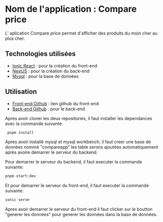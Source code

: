 # Nom de l'application : Compare price 
L' aplication Compare price permet d'afficher des produits du moin cher au plus cher.

## Technologies utilisées
- [Ionic React](https://ionicframework.com/) : pour la création du front-end
- [NestJS](https://nestjs.com/) : pour la création du back-end
- [Mysql](https://www.mysql.com/) : pour la base de données

## Utilisation
- [Front-end Github](https://github.com/khadetou/school-project-frontend.git) : lien github du front-end
- [Back-end Github](https://github.com/khadetou/school-project-backend.git) : pour le back-end

Apres avoir cloner les deux repositories, il faut installer les dependances avec la commande suivante:

``` bash
 pnpm install
```
Apres avoir installé mysql et mysql workbench, il faut creer une base de données nommé "compareapp" les table serons ajoutées automatiquement après avoire demarrer le serveur du backend.

Pour demarrer le serveur du backend, il faut executer la commande suivante:

``` bash
pnpm start:dev
```

Et pour demarrer le serveur du front-end, il faut executer la commande suivante:

``` bash
ionic serve
```

Apres avoir demarrer le serveur du front-end il faut clicker sur le boutton "generer les données" pour generer les données dans la base de données.